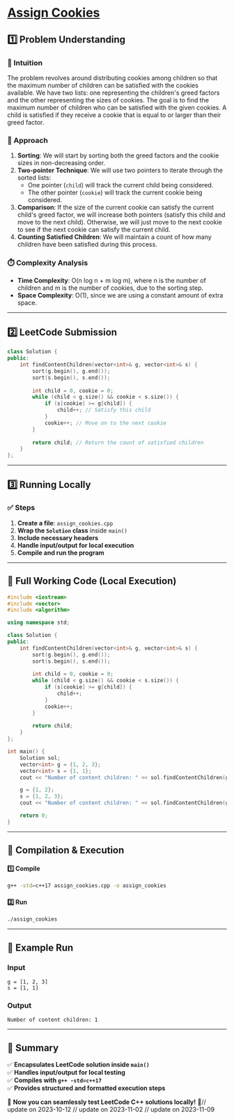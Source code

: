 # **[Assign Cookies](https://leetcode.com/problems/assign-cookies/description/)**  

## **1️⃣ Problem Understanding**  
### **📌 Intuition**  
The problem revolves around distributing cookies among children so that the maximum number of children can be satisfied with the cookies available. We have two lists: one representing the children's greed factors and the other representing the sizes of cookies. The goal is to find the maximum number of children who can be satisfied with the given cookies. A child is satisfied if they receive a cookie that is equal to or larger than their greed factor.

### **🚀 Approach**  
1. **Sorting**: We will start by sorting both the greed factors and the cookie sizes in non-decreasing order.
2. **Two-pointer Technique**: We will use two pointers to iterate through the sorted lists:
   - One pointer (`child`) will track the current child being considered.
   - The other pointer (`cookie`) will track the current cookie being considered.
3. **Comparison**: If the size of the current cookie can satisfy the current child's greed factor, we will increase both pointers (satisfy this child and move to the next child). Otherwise, we will just move to the next cookie to see if the next cookie can satisfy the current child.
4. **Counting Satisfied Children**: We will maintain a count of how many children have been satisfied during this process.

### **⏱️ Complexity Analysis**  
- **Time Complexity**: O(n log n + m log m), where n is the number of children and m is the number of cookies, due to the sorting step.  
- **Space Complexity**: O(1), since we are using a constant amount of extra space.

---  

## **2️⃣ LeetCode Submission**  
```cpp
class Solution {
public:
    int findContentChildren(vector<int>& g, vector<int>& s) {
        sort(g.begin(), g.end());
        sort(s.begin(), s.end());
        
        int child = 0, cookie = 0;
        while (child < g.size() && cookie < s.size()) {
            if (s[cookie] >= g[child]) {
                child++; // Satisfy this child
            }
            cookie++; // Move on to the next cookie
        }
        
        return child; // Return the count of satisfied children
    }
};
```  

---  

## **3️⃣ Running Locally**  
### **✅ Steps**  
1. **Create a file**: `assign_cookies.cpp`  
2. **Wrap the `Solution` class** inside `main()`  
3. **Include necessary headers**  
4. **Handle input/output for local execution**  
5. **Compile and run the program**  

---  

## **📝 Full Working Code (Local Execution)**  
```cpp
#include <iostream>
#include <vector>
#include <algorithm>

using namespace std;

class Solution {
public:
    int findContentChildren(vector<int>& g, vector<int>& s) {
        sort(g.begin(), g.end());
        sort(s.begin(), s.end());
        
        int child = 0, cookie = 0;
        while (child < g.size() && cookie < s.size()) {
            if (s[cookie] >= g[child]) {
                child++;
            }
            cookie++;
        }
        
        return child;
    }
};

int main() {
    Solution sol;
    vector<int> g = {1, 2, 3};
    vector<int> s = {1, 1};
    cout << "Number of content children: " << sol.findContentChildren(g, s) << endl;

    g = {1, 2};
    s = {1, 2, 3};
    cout << "Number of content children: " << sol.findContentChildren(g, s) << endl;

    return 0;
}  
```  

---  

## **🔧 Compilation & Execution**  
#### **1️⃣ Compile**  
```bash
g++ -std=c++17 assign_cookies.cpp -o assign_cookies
```  

#### **2️⃣ Run**  
```bash
./assign_cookies
```  

---  

## **🎯 Example Run**  
### **Input**  
```
g = [1, 2, 3]
s = [1, 1]
```  
### **Output**  
```
Number of content children: 1
```  

---  

## **📌 Summary**  
✅ **Encapsulates LeetCode solution inside `main()`**  
✅ **Handles input/output for local testing**  
✅ **Compiles with `g++ -std=c++17`**  
✅ **Provides structured and formatted execution steps**  

🚀 **Now you can seamlessly test LeetCode C++ solutions locally!** 🚀// update on 2023-10-12
// update on 2023-11-02
// update on 2023-11-09
